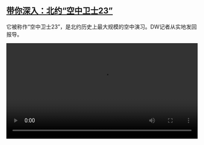<!--1686655025000-->
[带你深入：北约“空中卫士23”](https://www.dw.com/zh/%E5%B8%A6%E4%BD%A0%E6%B7%B1%E5%85%A5%EF%BC%9A%E5%8C%97%E7%BA%A6%E2%80%9C%E7%A9%BA%E4%B8%AD%E5%8D%AB%E5%A3%AB23%E2%80%9D/a-65901299)
------

<p>它被称作“空中卫士23”，是北约历史上最大规模的空中演习。DW记者从实地发回报导。</small></p><video src="https://tvdownloaddw-a.akamaihd.net/dwtv_video/flv/vdt_zh/2023/bchi230613_001_vonnahmen_01r_AVC_1280x720.mp4" controls style="width:100%"></video>
